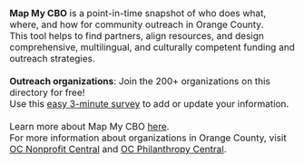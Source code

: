 <span style="font-size:16px;">
<strong>Map My CBO</strong> is a point-in-time snapshot of who does what, where, and how for community outreach in Orange County.<br>
This tool helps to find partners, align resources, and design comprehensive, multilingual, and culturally competent funding and outreach strategies.<br>
<br><strong>Outreach organizations</strong>: Join the 200+ organizations on this directory for free!
<br>
Use this <a href="https://docs.google.com/forms/d/e/1FAIpQLSfaBu1fbvZmskzq20rWTNVEoSqhm987XPRTtRJP7f4IrfXZXw/viewform">easy 3-minute survey</a> to add or update your information.<br>
<br>Learn more about Map My CBO <a href="https://charitableventuresoc.org/strengthening-community-outreach-together-orange-county/">here</a>.<br>
For more information about organizations in Orange County, visit <a href="https://www.ocnonprofitcentral.org/">OC Nonprofit Central</a> and <a href="https://ocphilanthropycentral.org/">OC Philanthropy Central</a>.
</span>
<br>
<br>